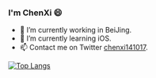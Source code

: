 ### I'm ChenXi 😄

- 🔭 I’m currently working in BeiJing.
- 🌱 I’m currently learning iOS.
- 📫 Contact me on Twitter [chenxi141017](https://twitter.com/chenxi141017).

[![Top Langs](https://github-readme-stats.vercel.app/api/top-langs/?username=chenxi92&hide=html)](https://github.com/anuraghazra/github-readme-stats)

<!-- ![Github stats](https://github-readme-stats.vercel.app/api?username=chenxi92&show_icons=true&theme=radical)

<!--
**chenxi92/chenxi92** is a ✨ _special_ ✨ repository because its `README.md` (this file) appears on your GitHub profile.

Here are some ideas to get you started:

- 🔭 I’m currently working on ...
- 🌱 I’m currently learning ...
- 👯 I’m looking to collaborate on ...
- 🤔 I’m looking for help with ...
- 💬 Ask me about ...
- 📫 How to reach me: ...
- 😄 Pronouns: ...
- ⚡ Fun fact: ...
-->

